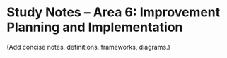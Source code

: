 # Study Notes – Area 6: Improvement Planning and Implementation

(Add concise notes, definitions, frameworks, diagrams.)
